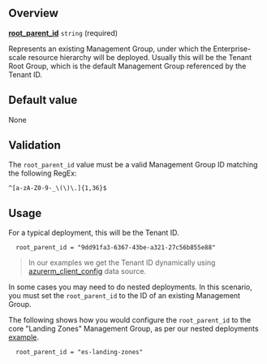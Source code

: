 ## Overview

[**root_parent_id**](#) `string` (required)

Represents an existing Management Group, under which the Enterprise-scale resource hierarchy will be deployed.
Usually this will be the Tenant Root Group, which is the default Management Group referenced by the Tenant ID.

## Default value

None

## Validation

The `root_parent_id` value must be a valid Management Group ID matching the following RegEx:

`^[a-zA-Z0-9-_\(\)\.]{1,36}$`

## Usage

For a typical deployment, this will be the Tenant ID.

```hcl
  root_parent_id = "9dd91fa3-6367-43be-a321-27c56b855e88"
```

> In our examples we get the Tenant ID dynamically using [azurerm_client_config](https://registry.terraform.io/providers/hashicorp/azurerm/latest/docs/data-sources/client_config) data source.

In some cases you may need to do nested deployments. In this scenario, you must set the `root_parent_id` to the ID of an existing Management Group.

The following shows how you would configure the `root_parent_id` to the core "Landing Zones" Management Group, as per our nested deployments [example](https://github.com/Azure/terraform-azurerm-caf-enterprise-scale/wiki/%5BExamples%5D-Deploy-Using-Module-Nesting).

```hcl
  root_parent_id = "es-landing-zones"
```

[//]: # "************************"
[//]: # "INSERT LINK LABELS BELOW"
[//]: # "************************"
[this_page]: # "Link for the current page."
